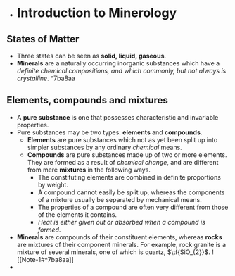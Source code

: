 + # Introduction to Minerology
## States of Matter
* Three states can be seen as **solid, liquid, gaseous**.
* **Minerals** are a naturally occurring inorganic substances which have a _definite chemical compositions, and which commonly, but not always is crystalline_. ^7ba8aa

## Elements, compounds and mixtures
* A **pure substance** is one that possesses characteristic and invariable properties. 
* Pure substances may be two types: **elements** and **compounds**.
	* **Elements** are pure substances which not as yet been split up into simpler substances by any ordinary *chemical* means.
	* **Compounds** are pure substances made up of two or more elements. They are formed as a result of *chemical change*, and are different from mere **mixtures** in the following ways.
		* The constituting elements are combined in definite proportions by weight.
		* A compound cannot easily be split up, whereas the components of a mixture usually be separated by mechanical means.
		* The properties of a compound are often very different from those of the elements it contains.
		* *Heat is either given out or absorbed when a compound is formed*.
* **Minerals** are compounds of their constituent elements, whereas **rocks** are mixtures of their component minerals. For example, rock granite  is a mixture of several minerals, one of which is quartz, $\tf{SiO_{2}}$. ![[Note-1#^7ba8aa]]
* 